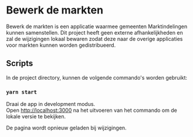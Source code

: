 # Bewerk de markten

Bewerk de markten is een applicatie waarmee gemeenten Marktindelingen kunnen samenstellen. Dit project heeft geen externe afhankelijkheden en zal de wijzigingen lokaal bewaren zodat deze naar de overige applicaties voor markten kunnen worden gedistribueerd.

## Scripts

In de project directory, kunnen de volgende commando's worden gebruikt:

### `yarn start`

Draai de app in development modus.\
Open [http://localhost:3000](http://localhost:3000) na het uitvoeren van het commando om de lokale versie te bekijken.

De pagina wordt opnieuw geladen bij wijzigingen.